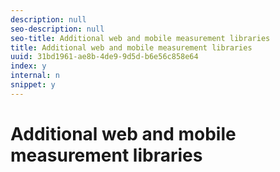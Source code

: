 ```yaml
---
description: null
seo-description: null
seo-title: Additional web and mobile measurement libraries
title: Additional web and mobile measurement libraries
uuid: 31bd1961-ae8b-4de9-9d5d-b6e56c858e64
index: y
internal: n
snippet: y
---
```


# Additional web and mobile measurement libraries

